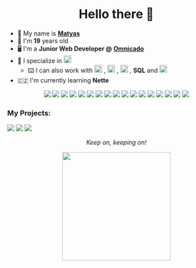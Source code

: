 
<h1 align="center">Hello there 👋</h1>

- :man: My name is <a href="https://www.linkedin.com/in/matyas-zavora/?locale=en_US">**Matyas**</a> 
- :calendar: I'm **19** years old
- :desktop_computer: I'm a **Junior Web Developer @** <a href="https://omnicado.com/">**Omnicado**</a>  
- :elephant: I specialize in <img src="https://cdn.worldvectorlogo.com/logos/php-1.svg" alt="PHP" height="18" style="margin-top: 1px;"/>  
	- :keyboard: I can also work with <img src="https://cdn.worldvectorlogo.com/logos/javascript-1.svg" alt="Javascript" height="18" style="margin-top: 1px;"/>  , <img src="https://cdn.worldvectorlogo.com/logos/html-1.svg" alt="HTML" height="18" style="margin-top: 1px;"/>  , <img src="https://cdn.worldvectorlogo.com/logos/css-3.svg" alt="CSS" height="18" style="margin-top: 1px;"/>  , **SQL** and <img src="https://cdn.worldvectorlogo.com/logos/c--4.svg" alt="C#" height="18" style="margin-top: 1px;"/>
- :czech_republic: I'm currently learning **Nette**

<p align="middle">
	<img src="https://cyber.dabamos.de/88x31/evangelion.gif">
	<a href="#"><img src="https://cyber.dabamos.de/88x31/github-check.gif"></a>
	<img src="https://cyber.dabamos.de/88x31/half-life.gif">
	<img src="https://cyber.dabamos.de/88x31/hatems.gif">
	<img src="https://cyber.dabamos.de/88x31/imissxp.gif">
	<img src="https://cyber.dabamos.de/88x31/linux_powered.gif">
	<img src="https://cyber.dabamos.de/88x31/mysql4.gif">
	<img src="https://cyber.dabamos.de/88x31/nb-bbbut.gif">
	<img src="https://cyber.dabamos.de/88x31/neocities3.gif">
	<img src="https://cyber.dabamos.de/88x31/nft.gif">
	<img src="https://cyber.dabamos.de/88x31/paintnet.gif">
	<img src="https://cyber.dabamos.de/88x31/php4_88x31.gif">
	<img src="https://cyber.dabamos.de/88x31/proxmox.gif">
	<img src="https://cyber.dabamos.de/88x31/restart.gif">
	<img src="https://cyber.dabamos.de/88x31/anythingbut.gif">
	<img src="https://cyber.dabamos.de/88x31/bitwarden.gif">
	<img src="https://cyber.dabamos.de/88x31/cssdif.gif">
</p>

<p align="middle">
	<h3>My Projects:</h3>
	<a href="https://github.com/matyas-zavora/aplha-2"><img src="https://i.imgur.com/ScRkrUB.png"></a>
	<a href="https://github.com/matyas-zavora/aplha-3"><img src="https://i.imgur.com/ZlOFKrb.png"></a>
	<a href="https://github.com/matyas-zavora/aplha-4"><img src="https://i.imgur.com/6PwuXPw.png"></a>
</p>


<p align="middle"><i>Keep on, keeping on!</i></p>
<p align="middle"><img src="https://media4.giphy.com/media/v1.Y2lkPTc5MGI3NjExZmJ4OWRwcnFwMGZ4c3FxNnVodXV6eGljOGo0YzJzaHdpNzE5NjRqMSZlcD12MV9pbnRlcm5hbF9naWZfYnlfaWQmY3Q9Zw/UvVukMYygtu5XYOyes/giphy.gif" width="250" height="250"></p>
